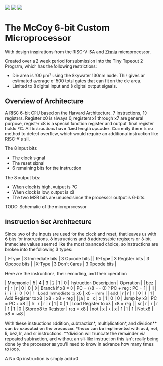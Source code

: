 ![](../../workflows/gds/badge.svg) ![](../../workflows/docs/badge.svg) ![](../../workflows/test/badge.svg)

# The McCoy 6-bit Custom Microprocessor 

With design inspirations from the RISC-V ISA and [Zinnia](https://github.com/cpldcpu/tinytapeout_mcpu5) microprocessor.

Created over a 2 week period for submission into the Tiny Tapeout 2 Program, which has the following restrictions:

 - Die area is 100 µm² using the Skywater 130nm node. This gives an estimated average of 500 total gates that can fit on the die area.
 - Limited to 8 digital input and 8 digital output signals.

## Overview of Architecture

A RISC 6-bit CPU based on the Harvard Architecture. 7 instructions, 10 registers. Register x0 is always 0, registers x1 through x7 are general purpose, register x8 is a special function register and output, final register holds PC. All instructions have fixed length opcodes. Currently there is no method to detect overflow, which would require an additional instruction like RISC-V's sli. 

The 8 input bits:
 - The clock signal
 - The reset signal
 - 6 remaining bits for the instruction

The 8 output bits:
 - When clock is high, output is PC
 - When clock is low, output is x8
 - The two MSB bits are unused since the processor output is 6-bits.

TODO: Schematic of the microprocessor

## Instruction Set Architecture

Since two of the inputs are used for the clock and reset, that leaves us with 6 bits for instructions. 8 instructions and 8 addressable registers or 3-bit immediate values seemed like the most balanced choice, so instructions are broken into the following 3 types:

| I-Type | 3 Immediate bits | 3 Opcode bits |
| R-Type | 3 Register bits | 3 Opcode bits |
| X-Type | 3 Don't Cares | 3 Opcode bits |

Here are the instructions, their encoding, and their operation.

| Mnemonic | 5 | 4 | 3 | 2 | 1 | 0 | Instruction Description | Operation |
| bez | r | r | r | 0 | 0 | 0 | Branch if x8 = 0 | PC = (x8 == 0) ? PC + reg : PC + 1 |
| li | i | i | i | 0 | 0 | 1 | Load Immediate to x8 | x8 = imm |
| add | r | r | r | 0 | 1 | 1 | Add Register to x8 | x8 = x8 + reg |
| ja | x | x | x | 1 | 0 | 0 | Jump by x8 | PC = PC + x8 |
| lr | r | r | r | 1 | 0 | 1 | Load Register to x8 | x8 = reg |
| sr | r | r | r | 1 | 1 | 0 | Store x8 to Register | reg = x8 |
| not | x | x | x | 1 | 1 | 1 | Not x8 | x8 = ~x8 |

With these instructions addition, subtraction*, multiplication*, and division** can be executed on the processor. 
*these can be implimented with add, not, li, bez, lr, and sr instructions.
**division will truncate the remainder via repeated subtraction, and without an sli-like instruction this isn't really being done by the processor as you'll need to know in advance how many times to loop.

A No Op instruction is simply add x0
